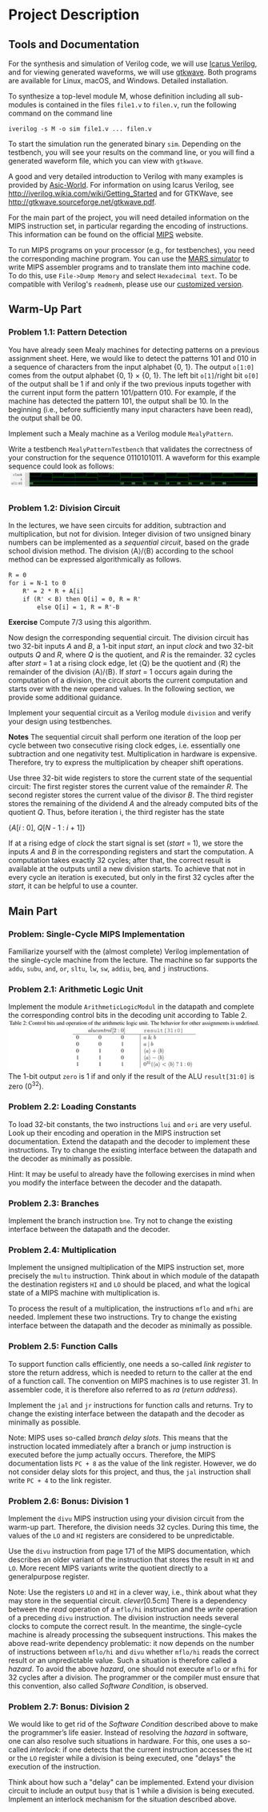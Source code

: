 # Project Description
## Tools and Documentation
For the synthesis and simulation of Verilog code, we will use [Icarus Verilog](http://iverilog.icarus.com/), and for viewing generated waveforms, we will use [gtkwave](https://gtkwave.sourceforge.net/). Both programs are available for Linux, macOS, and Windows. Detailed installation.

To synthesize a top-level module M, whose definition including all sub-modules is contained in the files `file1.v` to `filen.v`, run the following command on the command line
```
iverilog -s M -o sim file1.v ... filen.v
```
To start the simulation run the generated binary `sim`. Depending on the testbench, you will see your results on the command line, or you will find a generated waveform file, which you can view with `gtkwave`.

A good and very detailed introduction to Verilog with many examples is provided by [Asic-World](http://www.asic-world.com/verilog/veritut.html). For information on using Icarus Verilog, see http://iverilog.wikia.com/wiki/Getting_Started and for GTKWave, see http://gtkwave.sourceforge.net/gtkwave.pdf.

For the main part of the project, you will need detailed information on the MIPS instruction set, in particular regarding the encoding of instructions. This information can be found on the official [MIPS](https://www.mips.com/?do-download=the-mips32-instruction-set-v6-06) website.

To run MIPS programs on your processor (e.g., for testbenches), you need the corresponding machine program. You can use the [MARS simulator](http://courses.missouristate.edu/kenvollmar/mars/) to write MIPS assembler programs and to translate them into machine code. To do this, use `File->Dump Memory` and select `Hexadecimal text`. To be compatible with Verilog's `readmemh`, please use our [customized version](https://cms.sic.saarland/sysarch21/materials/).

## Warm-Up Part
### Problem 1.1: Pattern Detection
You have already seen Mealy machines for detecting patterns on a previous assignment sheet. Here, we would like to detect the patterns 101 and 010 in a sequence of characters from the input alphabet {0, 1}. The output `o[1:0]` comes from the output alphabet {0, 1} × {0, 1}. The left bit `o[1]`/right bit `o[0]` of the output shall be 1 if and only if the two previous inputs together with the current input form the pattern 101/pattern 010. For example, if the machine has detected the pattern 101, the output shall be 10. In the beginning (i.e., before sufficiently many input characters have been read), the output shall be 00.

Implement such a Mealy machine as a Verilog module `MealyPattern`.

Write a testbench `MealyPatternTestbench` that validates the correctness of your construction for the sequence 0110101011. A waveform for this example sequence could look as follows:
![alt text](image.png)

###  Problem 1.2: Division Circuit
In the lectures, we have seen circuits for addition, subtraction and multiplication, but not for division. Integer division of two unsigned binary numbers can be implemented as a *sequential circuit*, based on the grade school division method. The division ⟨A⟩/⟨B⟩ according to the school method can be expressed algorithmically as follows.
```
R = 0
for i = N-1 to 0
    R' = 2 * R + A[i]
    if (R' < B) then Q[i] = 0, R = R'
        else Q[i] = 1, R = R'-B
```
**Exercise** Compute 7/3 using this algorithm.

Now design the corresponding sequential circuit. The division circuit has two 32-bit inputs *A* and *B*, a 1-bit input *start*, an input *clock* and two 32-bit outputs *Q* and *R*, where *Q* is the quotient, and *R* is the remainder. 32 cycles after *start* = 1 at a rising clock edge, let ⟨Q⟩ be the quotient and ⟨R⟩ the remainder of the division ⟨A⟩/⟨B⟩. If *start* = 1 occurs again during the computation of a division, the circuit aborts the current computation and starts over with the new operand values. In the following section, we provide some additional guidance.

Implement your sequential circuit as a Verilog module `division` and verify your design using testbenches.

**Notes** The sequential circuit shall perform one iteration of the loop per cycle between two consecutive rising clock edges, i.e. essentially one subtraction and one negativity test. Multiplication in hardware is expensive. Therefore, try to express the multiplication by cheaper shift operations.

Use three 32-bit wide registers to store the current state of the sequential circuit: The first register stores the current value of the remainder *R*. The second register stores the current value of the divisor *B*. The third register stores the remaining of the dividend *A* and the already computed bits of the quotient *Q*. Thus, before iteration i,
the third register has the state

{*A*[*i* : 0], *Q*[*N* - 1 : *i* + 1]}

If at a rising edge of *clock* the start signal is set (*start* = 1), we store the inputs *A* and *B* in the corresponding registers and start the computation. A computation takes exactly 32 cycles; after that, the correct result is available at the outputs until a new division starts. To achieve that not in every cycle an iteration is executed, but only in the first 32 cycles after the *start*, it can be helpful to use a counter.

## Main Part
### Problem: Single-Cycle MIPS Implementation
Familiarize yourself with the (almost complete) Verilog implementation of the single-cycle machine from the lecture. The machine so far supports the `addu`, `subu`, `and`, `or`, `sltu`, `lw`, `sw`, `addiu`, `beq`, and `j` instructions.

### Problem 2.1: Arithmetic Logic Unit
Implement the module `ArithmeticLogicModul` in the datapath and complete the corresponding control bits in the decoding unit according to Table 2. ![alt text](image-1.png) The 1-bit output `zero` is 1 if and only if the result of the ALU `result[31:0]` is zero (0<sup>32</sup>).

### Problem 2.2: Loading Constants
To load 32-bit constants, the two instructions `lui` and `ori` are very useful. Look up their encoding and operation in the MIPS instruction set documentation. Extend the datapath and the decoder to implement these instructions. Try to change the existing interface between the datapath and the decoder as minimally as possible.

Hint: It may be useful to already have the following exercises in mind when you modify the interface between the decoder and the datapath.

### Problem 2.3: Branches
Implement the branch instruction `bne`. Try not to change the existing interface between the datapath and the decoder.

### Problem 2.4: Multiplication
Implement the unsigned multiplication of the MIPS instruction set, more precisely the `multu` instruction. Think about in which module of the datapath the destination registers `HI` and `LO` should be placed, and what the logical state of a MIPS machine with multiplication is.

To process the result of a multiplication, the instructions `mflo` and `mfhi` are needed. Implement these two instructions. Try to change the existing interface between the datapath and the decoder as minimally as possible.

### Problem 2.5: Function Calls
To support function calls efficiently, one needs a so-called *link register* to store the return address, which is needed to return to the caller at the end of a function call. The convention on MIPS machines is to use register 31. In assembler code, it is therefore also referred to as *ra* (*return address*).

Implement the `jal` and `jr` instructions for function calls and returns. Try to change the existing interface between the datapath and the decoder as minimally as possible.

Note: MIPS uses so-called *branch delay slots*. This means that the instruction located immediately after a branch or jump instruction is executed before the jump actually occurs. Therefore, the MIPS documentation lists `PC + 8` as the value of the link register. However, we do not consider delay slots for this project, and thus, the `jal` instruction shall write `PC + 4` to the link register.

### Problem 2.6: Bonus: Division 1
Implement the `divu` MIPS instruction using your division circuit from the warm-up part. Therefore, the division needs 32 cycles. During this time, the values of the `LO` and `HI` registers are considered to be unpredictable.

Use the `divu` instruction from page 171 of the MIPS documentation, which describes an older variant of the instruction that stores the result in `HI` and `LO`. More recent MIPS variants write the quotient directly to a generalpurpose register.

Note: Use the registers `LO` and `HI` in a clever way, i.e., think about what they may store in the sequential
circuit. *clever*[0.5cm] There is a dependency between the *read* operation of a `mflo/hi` instruction and the *write* operation of a preceding `divu` instruction. The division instruction needs several clocks to compute the correct result. In the meantime, the single-cycle machine is already processing the subsequent instructions. This makes the above read-write dependency problematic: it now depends on the number of instructions between `mflo/hi` and `divu` whether `mflo/hi` reads the correct result or an unpredictable value. Such a situation is therefore called a *hazard*. To avoid the above *hazard*, one should not execute `mflo` or `mfhi` for 32 cycles after a division. The programmer or the compiler must ensure that this convention, also called *Software Condition*, is observed.

### Problem 2.7: Bonus: Division 2
We would like to get rid of the *Software Condition* described above to make the programmer’s life easier. Instead of resolving the *hazard* in software, one can also resolve such situations in hardware. For this, one uses a so-called *interlock*: if one detects that the current instruction accesses the `HI` or the `LO` register while a division is being executed, one "delays" the execution of the instruction.

Think about how such a "delay" can be implemented. Extend your division circuit to include an output `busy` that is 1 while a division is being executed. Implement an interlock mechanism for the situation described above.
